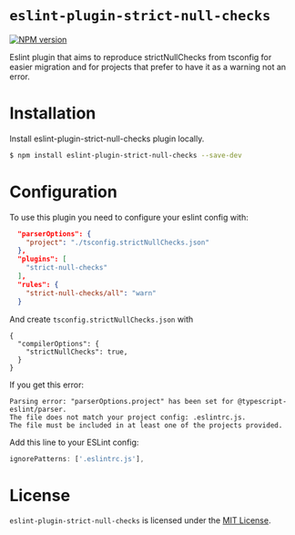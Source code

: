 # `eslint-plugin-strict-null-checks`

[![NPM version][npm-image]][npm-url]

Eslint plugin that aims to reproduce strictNullChecks from tsconfig for easier migration and for projects that prefer to have it as a warning not an error.

# Installation

Install eslint-plugin-strict-null-checks plugin locally.

```sh
$ npm install eslint-plugin-strict-null-checks --save-dev
```

# Configuration

To use this plugin you need to configure your eslint config with:

```json
  "parserOptions": {
    "project": "./tsconfig.strictNullChecks.json"
  },
  "plugins": [
    "strict-null-checks"
  ],
  "rules": {
    "strict-null-checks/all": "warn"
  }
```

And create `tsconfig.strictNullChecks.json` with

```
{
  "compilerOptions": {
    "strictNullChecks": true,
  }
}
```

If you get this error:
```
Parsing error: "parserOptions.project" has been set for @typescript-eslint/parser.
The file does not match your project config: .eslintrc.js.
The file must be included in at least one of the projects provided.
```

Add this line to your ESLint config:
```js
ignorePatterns: ['.eslintrc.js'],
```

# License

`eslint-plugin-strict-null-checks` is licensed under the [MIT License](https://opensource.org/licenses/mit-license.php).

[npm-url]: https://npmjs.org/package/eslint-plugin-strict-null-checks
[npm-image]: https://img.shields.io/npm/v/eslint-plugin-strict-null-checks.svg
